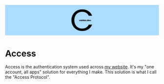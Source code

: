 <img src=".github/access.png" alt="Access logo header">

# Access
Access is the authentication system used across [my website](https://cvaldez.dev/). It's my "one account, all apps" 
solution for everything I make. This solution is what I call the "Access Protocol".

